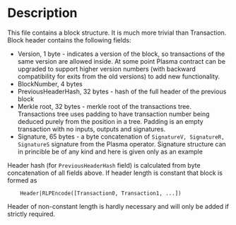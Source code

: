 # Description

This file contains a block structure. It is much more trivial than Transaction. Block header contains the following fields:
- Version, 1 byte - indicates a version of the block, so transactions of the same version are allowed inside. At some point Plasma contract can be upgraded to support higher version numbers (with backward compatibility for exits from the old versions) to add new functionality.
- BlockNumber, 4 bytes
- PreviousHeaderHash, 32 bytes - hash of the full header of the previous block
- Merkle root, 32 bytes - merkle root of the transactions tree. Transactions tree uses padding to have transaction number being deduced purely from the position in a tree. Padding is an empty transaction with no inputs, outputs and signatures.
- Signature, 65 bytes - a byte concatenation of `SignatureV, SignatureR, SignatureS` signature from the Plasma operator. Signature structure can in princible be of any kind and here is given only as an example

Header hash (for `PreviousHeaderHash` field) is calculated from byte concatenation of all fields above. If header length is constant that block is formed as 
```
    Header|RLPEncode([Transaction0, Transaction1, ...])
```

Header of non-constant length is hardly necessary and will only be added if strictly required.